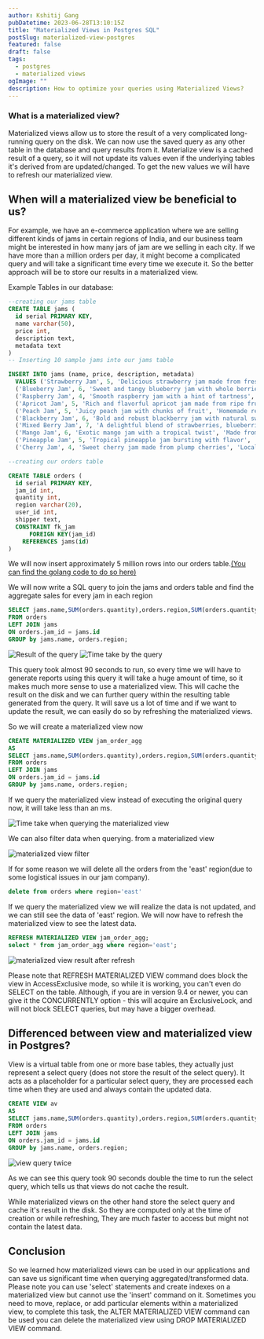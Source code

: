 ```yaml
---
author: Kshitij Gang
pubDatetime: 2023-06-28T13:10:15Z
title: "Materialized Views in Postgres SQL"
postSlug: materialized-view-postgres
featured: false
draft: false
tags:
  - postgres
  - materialized views
ogImage: ""
description: How to optimize your queries using Materialized Views?
---
```


### What is a materialized view?

Materialized views allow us to store the result of a very complicated long-running query on the disk. We can now use the saved query as any other table in the database and query results from it. Materialize view is a cached result of a query, so it will not update its values even if the underlying tables it's derived from are updated/changed. To get the new values we will have to refresh our materialized view.

## When will a materialized view be beneficial to us?

For example, we have an e-commerce application where we are selling different kinds of jams in certain regions of India, and our business team might be interested in how many jars of jam are we selling in each city. If we have more than a million orders per day, it might become a complicated query and will take a significant time every time we execute it. So the better approach will be to store our results in a materialized view.

Example Tables in our database:

```sql
--creating our jams table
CREATE TABLE jams (
  id serial PRIMARY KEY,
  name varchar(50),
  price int,
  description text,
  metadata text
)
-- Inserting 10 sample jams into our jams table

INSERT INTO jams (name, price, description, metadata)
  VALUES ('Strawberry Jam', 5, 'Delicious strawberry jam made from fresh berries', 'Organic, no preservatives'),
  ('Blueberry Jam', 6, 'Sweet and tangy blueberry jam with whole berries', 'Locally sourced ingredients'),
  ('Raspberry Jam', 4, 'Smooth raspberry jam with a hint of tartness', 'Made from hand-picked raspberries'),
  ('Apricot Jam', 5, 'Rich and flavorful apricot jam made from ripe fruits', 'Naturally sweetened'),
  ('Peach Jam', 5, 'Juicy peach jam with chunks of fruit', 'Homemade recipe'),
  ('Blackberry Jam', 6, 'Bold and robust blackberry jam with natural sweetness', 'Handcrafted in small batches'),
  ('Mixed Berry Jam', 7, 'A delightful blend of strawberries, blueberries, and raspberries', 'No artificial colors or flavors'),
  ('Mango Jam', 6, 'Exotic mango jam with a tropical twist', 'Made from sun-ripened mangoes'),
  ('Pineapple Jam', 5, 'Tropical pineapple jam bursting with flavor', 'Perfect for spreading on toast'),
  ('Cherry Jam', 4, 'Sweet cherry jam made from plump cherries', 'Locally sourced and freshly made');

```

```sql
--creating our orders table

CREATE TABLE orders (
  id serial PRIMARY KEY,
  jam_id int,
  quantity int,
  region varchar(20),
  user_id int,
  shipper text,
  CONSTRAINT fk_jam
      FOREIGN KEY(jam_id)
    REFERENCES jams(id)
)

```

We will now insert approximately 5 million rows into our orders table.[(You can find the golang code to do so here)](https://github.com/ThunderGod77/blog-code/tree/main/mt-view)

We will now write a SQL query to join the jams and orders table and find the aggregate sales for every jam in each region

```sql
SELECT jams.name,SUM(orders.quantity),orders.region,SUM(orders.quantity*jams.price)
FROM orders
LEFT JOIN jams
ON orders.jam_id = jams.id
GROUP by jams.name, orders.region;
```

![Result of the query](/assets/materialized-views/mv-blog-agg-query.png)
![Time take by the query](/assets/materialized-views/time-take-agg-q.png)

This query took almost 90 seconds to run, so every time we will have to generate reports using this query it will take a huge amount of time, so it makes much more sense to use a materialized view. This will cache the result on the disk and we can further query within the resulting table generated from the query. It will save us a lot of time and if we want to update the result, we can easily do so by refreshing the materialized views.

So we will create a materialized view now

```sql
CREATE MATERIALIZED VIEW jam_order_agg
AS
SELECT jams.name,SUM(orders.quantity),orders.region,SUM(orders.quantity*jams.price) as total
FROM orders
LEFT JOIN jams
ON orders.jam_id = jams.id
GROUP by jams.name, orders.region;
```

If we query the materialized view instead of executing the original query now, it will take less than an ms.

![Time take when querying the materialized view](/assets/materialized-views/mv-query-time.png)

We can also filter data when querying. from a materialized view

![materialized view filter](/assets/materialized-views/querying-the-mv-filter.png)

If for some reason we will delete all the orders from the 'east' region(due to some logistical issues in our jam company).

```sql
delete from orders where region='east'
```

If we query the materialized view we will realize the data is not updated, and we can still see the data of 'east' region. We will now have to refresh the materialized view to see the latest data.

```sql
REFRESH MATERIALIZED VIEW jam_order_agg;
select * from jam_order_agg where region='east';
```

![materialized view result after refresh](/assets/materialized-views/refresh-materialized-view-result.png)

Please note that REFRESH MATERIALIZED VIEW command does block the view in AccessExclusive mode, so while it is working, you can't even do SELECT on the table. Although, if you are in version 9.4 or newer, you can give it the CONCURRENTLY option - this will acquire an ExclusiveLock, and will not block SELECT queries, but may have a bigger overhead.

## Differenced between view and materialized view in Postgres?

View is a virtual table from one or more base tables, they actually just represent a select query (does not store the result of the select query). It acts as a placeholder for a particular select query, they are processed each time when they are used and always contain the updated data.

```sql
CREATE VIEW av
AS
SELECT jams.name,SUM(orders.quantity),orders.region,SUM(orders.quantity*jams.price) as total
FROM orders
LEFT JOIN jams
ON orders.jam_id = jams.id
GROUP by jams.name, orders.region;

```

![view query twice](/assets/materialized-views/view-query-2.png)

As we can see this query took 90 seconds double the time to run the select query, which tells us that views do not cache the result.

While materialized views on the other hand store the select query and cache it's result in the disk. So they are computed only at the time of creation or while refreshing, They are much faster to access but might not contain the latest data.

## Conclusion

So we learned how materialized views can be used in our applications and can save us significant time when querying aggregated/transformed data. Please note you can use 'select' statements and create indexes on a materialized view but cannot use the 'insert' command on it. Sometimes you need to move, replace, or add particular elements within a materialized view, to complete this task, the ALTER MATERIALIZED VIEW command can be used you can delete the materialized view using DROP MATERIALIZED VIEW command.
